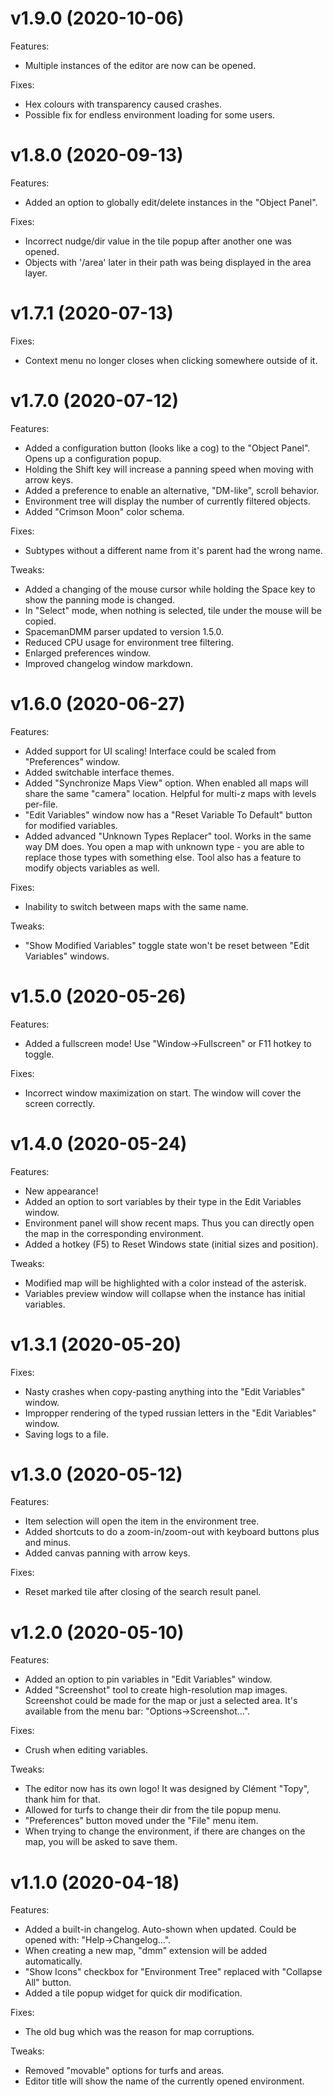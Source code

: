 # v1.9.0 (2020-10-06)
Features:
 * Multiple instances of the editor are now can be opened.

Fixes:
 * Hex colours with transparency caused crashes.
 * Possible fix for endless environment loading for some users.

# v1.8.0 (2020-09-13)
Features:
 * Added an option to globally edit/delete instances in the "Object Panel".

Fixes:
 * Incorrect nudge/dir value in the tile popup after another one was opened.
 * Objects with '/area' later in their path was being displayed in the area layer.

# v1.7.1 (2020-07-13)
Fixes:
 * Context menu no longer closes when clicking somewhere outside of it.

# v1.7.0 (2020-07-12)
Features:
 * Added a configuration button (looks like a cog) to the "Object Panel". Opens up a configuration popup.
 * Holding the Shift key will increase a panning speed when moving with arrow keys.
 * Added a preference to enable an alternative, "DM-like", scroll behavior.
 * Environment tree will display the number of currently filtered objects.
 * Added "Crimson Moon" color schema.

Fixes:
 * Subtypes without a different name from it's parent had the wrong name.

Tweaks:
 * Added a changing of the mouse cursor while holding the Space key to show the panning mode is changed.
 * In "Select" mode, when nothing is selected, tile under the mouse will be copied.
 * SpacemanDMM parser updated to version 1.5.0.
 * Reduced CPU usage for environment tree filtering.
 * Enlarged preferences window.
 * Improved changelog window markdown.

# v1.6.0 (2020-06-27)
Features:
 * Added support for UI scaling! Interface could be scaled from "Preferences" window.
 * Added switchable interface themes.
 * Added "Synchronize Maps View" option. When enabled all maps will share the same "camera" location. Helpful for multi-z maps with levels per-file.
 * "Edit Variables" window now has a "Reset Variable To Default" button for modified variables.
 * Added advanced "Unknown Types Replacer" tool. Works in the same way DM does. You open a map with unknown type - you are able to replace those types with something else. Tool also has a feature to modify objects variables as well.

Fixes:
 * Inability to switch between maps with the same name.

Tweaks:
 * "Show Modified Variables" toggle state won't be reset between "Edit Variables" windows.

# v1.5.0 (2020-05-26)
Features:
 * Added a fullscreen mode! Use "Window->Fullscreen" or F11 hotkey to toggle.

Fixes:
 * Incorrect window maximization on start. The window will cover the screen correctly.

# v1.4.0 (2020-05-24)
Features:
 * New appearance!
 * Added an option to sort variables by their type in the Edit Variables window.
 * Environment panel will show recent maps. Thus you can directly open the map in the corresponding environment.
 * Added a hotkey (F5) to Reset Windows state (initial sizes and position).

Tweaks:
 * Modified map will be highlighted with a color instead of the asterisk.
 * Variables preview window will collapse when the instance has initial variables.

# v1.3.1 (2020-05-20)
Fixes:
 * Nasty crashes when copy-pasting anything into the "Edit Variables" window.
 * Impropper rendering of the typed russian letters in the "Edit Variables" window.
 * Saving logs to a file.

# v1.3.0 (2020-05-12)
Features:
 * Item selection will open the item in the environment tree.
 * Added shortcuts to do a zoom-in/zoom-out with keyboard buttons plus and minus.
 * Added canvas panning with arrow keys.

Fixes:
 * Reset marked tile after closing of the search result panel.

# v1.2.0 (2020-05-10)
Features:
 * Added an option to pin variables in "Edit Variables" window.
 * Added "Screenshot" tool to create high-resolution map images.
   Screenshot could be made for the map or just a selected area.
   It's available from the menu bar: "Options->Screenshot...".

Fixes:
 * Crush when editing variables.

Tweaks:
 * The editor now has its own logo! It was designed by Clément "Topy", thank him for that.
 * Allowed for turfs to change their dir from the tile popup menu.
 * "Preferences" button moved under the "File" menu item.
 * When trying to change the environment, if there are changes on the map, you will be asked to save them.

# v1.1.0 (2020-04-18)
Features:
 * Added a built-in changelog. Auto-shown when updated. Could be opened with: "Help->Changelog...".
 * When creating a new map, "dmm" extension will be added automatically.
 * "Show Icons" checkbox for "Environment Tree" replaced with "Collapse All" button.
 * Added a tile popup widget for quick dir modification.

Fixes:
 * The old bug which was the reason for map corruptions.

Tweaks:
 * Removed "movable" options for turfs and areas.
 * Editor title will show the name of the currently opened environment.
